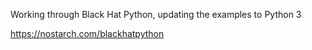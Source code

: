 Working through Black Hat Python, updating the examples to Python 3

https://nostarch.com/blackhatpython